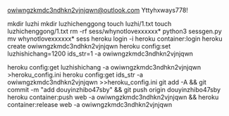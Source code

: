 owiwngzkmdc3ndhkn2vjnjqwn@outlook.com
Yttyhxways778!

mkdir luzhi
mkdir luzhichenggong
touch luzhi/1.txt
touch luzhichenggong/1.txt
rm -rf sess/whynotlovexxxxxx*
python3 sessgen.py
mv whynotlovexxxxxx* sess
heroku login -i
heroku container:login
heroku create owiwngzkmdc3ndhkn2vjnjqwn
heroku config:set luzhishichang=1200 ids_str=1 -a owiwngzkmdc3ndhkn2vjnjqwn

heroku config:get luzhishichang -a owiwngzkmdc3ndhkn2vjnjqwn >heroku_config.ini
heroku config:get ids_str -a owiwngzkmdc3ndhkn2vjnjqwn >>heroku_config.ini
git add -A && git commit -m "add douyinzhibo47sby" && git push origin douyinzhibo47sby
heroku container:push web -a owiwngzkmdc3ndhkn2vjnjqwn && heroku container:release web -a owiwngzkmdc3ndhkn2vjnjqwn